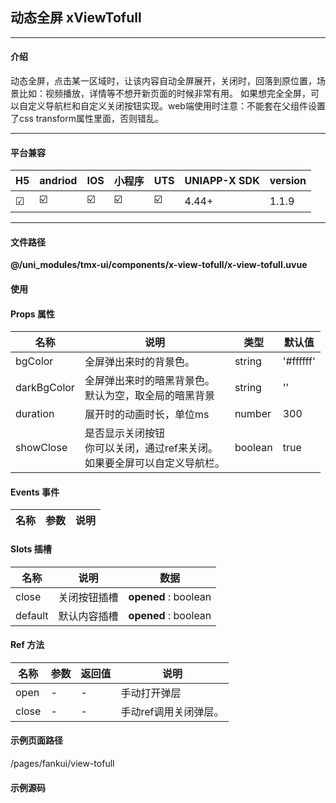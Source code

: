 
## 动态全屏 xViewTofull

***

#### 介绍

动态全屏，点击某一区域时，让该内容自动全屏展开，关闭时，回落到原位置，场景比如：视频播放，详情等不想开新页面的时候非常有用。
如果想完全全屏，可以自定义导航栏和自定义关闭按钮实现。web端使用时注意：不能套在父组件设置了css transform属性里面，否则错乱。

***

#### 平台兼容

| H5 | andriod | IOS | 小程序 | UTS | UNIAPP-X SDK | version |
| --- | --- | --- | --- | --- | --- | --- |
| ☑ | ☑️ | ☑️ | ☑️ | ☑️ | 4.44+ | 1.1.9 |

***

#### 文件路径

**@/uni_modules/tmx-ui/components/x-view-tofull/x-view-tofull.uvue**

#### 使用

<x-view-tofull></x-view-tofull>

#### Props 属性

| 名称 | 说明 | 类型 | 默认值 |
| ------ | ---- | ---- | ---- |
| bgColor | 全屏弹出来时的背景色。 | string | '#ffffff' |
| darkBgColor | 全屏弹出来时的暗黑背景色。<br>默认为空，取全局的暗黑背景 | string | '' |
| duration | 展开时的动画时长，单位ms | number | 300 |
| showClose | 是否显示关闭按钮<br>你可以关闭，通过ref来关闭。<br>如果要全屏可以自定义导航栏。 | boolean | true |



#### Events 事件

| 名称 | 参数 | 说明 |
| ------ | ---- | ---- |


#### Slots 插槽

| 名称 | 说明 | 数据 |
| ------ | ---- | ---- |
| close | 关闭按钮插槽 | **opened** : boolean<br> |
| default | 默认内容插槽 | **opened** : boolean<br> |


#### Ref 方法

| 名称 | 参数 | 返回值 | 说明 |
| ------ | ---- | ---- | ---- |
| open | - | - | 手动打开弹层 |
| close | - | - | 手动ref调用关闭弹层。 |


#### 示例页面路径

/pages/fankui/view-tofull

#### 示例源码

<template>
	<!-- #ifdef APP -->
	<scroll-view style="flex:1">
	<!-- #endif -->
	<!-- #ifdef MP-WEIXIN -->
	<page-meta :page-style="`background-color:${xThemeConfigBgColor}`">
		<navigation-bar :background-color="xThemeConfigNavBgColor" :front-color="xThemeConfigNavFontColor"></navigation-bar>
	</page-meta>
	<!-- #endif -->
		<x-sheet>
			<x-text font-size="18" class="text-weight-b mb-8">动态全屏 xViewTofull</x-text>
			<x-text >点击某一区域时，让该内容自动全屏展开，关闭时，回落到原位置，场景比如：视频播放，详情等不想开新页面的时候非常有用。</x-text>
		</x-sheet>
		
		<view class="mx-16 flex flex-row flex-wrap">
			<x-view-tofull style="height:120px;overflow: hidden;background-color: #0579FF;width: 50%;" bg-color="#0579FF" dark-bg-color="#333">
				<template v-slot:default="{opened}">
					<view style="min-height:120px; padding: 16px; height: 100%;">
						<x-text color="white" font-size="20" dark-color="white" :lines="1">如果美国继续针对中国，中国将</x-text>
						<view v-if="(opened as boolean)" >
							<x-text color="white" dark-color="white">2020年10月，习近平总书记来到潮州市考察，沿牌坊街了解潮州市修复保护历史文化街区等情况。总书记指出，潮州有很多宝，潮绣、木雕、潮剧、工夫茶、潮州菜等，都很有特色，弥足珍贵，实属难得。我们爱这个城市，就要呵护好她、建设好她。</x-text>
							<x-image :preview="false" src="https://store.tmui.design/api_v2/public/random_picture?random=183"></x-image>
							<x-text color="white" dark-color="white">2020年10月，习近平总书记来到潮州市考察，沿牌坊街了解潮州市修复保护历史文化街区等情况。总书记指出，潮州有很多宝，潮绣、木雕、潮剧、工夫茶、潮州菜等，都很有特色，弥足珍贵，实属难得。我们爱这个城市，就要呵护好她、建设好她。</x-text>
						</view>
					</view>
				</template>
			</x-view-tofull>
			
			<view style="width: 50%;">
				<x-view-tofull style="height:120px;overflow: hidden;">
					<template v-slot:default="{opened}">
						<view style="min-height:120px; background-color: #f8b563;padding: 16px; height: 100%;">
							<x-text color="white" font-size="20" dark-color="white">话题标题演示</x-text>
							<x-text class="mb-16" color="white" dark-color="white">点击该区域展示效果哦点击该区域展示效果哦</x-text>
							
							<x-sheet v-if="(opened as boolean)" :padding="['0']" :margin="['0']">
								<x-cell style="border-radius: 6px 6px 0px 0px;"  :card="false" url="/pages/index/button" icon="apps-line" desc="UTS版本tmui组件库,高质量库"
									title="常见组件库"></x-cell>
								<x-cell :card="false" url="/pages/index/icon" icon="price-tag-3-line" label="+￥32" label-color="red"
									icon-color="red"></x-cell>
								<x-cell :card="false" icon="chat-smile-2-line" url="/pages/index/tag" label="tmx测试"
									icon-color="orange"></x-cell>
								<x-cell  style="border-radius:0px 0px  6px 6px ;" :card="false" :show-bottom-border="false" icon="chat-smile-2-line" url="/pages/index/tag"
									label="tmx测试" icon-color="orange"></x-cell>
							</x-sheet>
						</view>
					</template>
				</x-view-tofull>
			</view>
			<view style="background-color: #00aa7f;width: 50%;">
				<x-view-tofull style="height:120px;overflow: hidden;" bg-color="success" dark-bg-color="#333">
					<template v-slot:default="{opened}">
						<view style="min-height:120px; padding: 16px; height: 100%;">
							<x-text color="white" font-size="20" dark-color="white" :lines="1">社评：嫦娥六号彰显了“国际范儿”</x-text>
							<x-text color="white" dark-color="white">2020年10月，习近平总书记来到潮州市考察，沿牌坊街了解潮州市修复保护历史文化街区等情况。总书记指出，潮州有很多宝，潮绣、木雕、潮剧、工夫茶、潮州菜等，都很有特色，弥足珍贵，实属难得。我们爱这个城市，就要呵护好她、建设好她。</x-text>
							<x-image :preview="false" src="https://store.tmui.design/api_v2/public/random_picture?random=183"></x-image>
							<x-text color="white" dark-color="white">2020年10月，习近平总书记来到潮州市考察，沿牌坊街了解潮州市修复保护历史文化街区等情况。总书记指出，潮州有很多宝，潮绣、木雕、潮剧、工夫茶、潮州菜等，都很有特色，弥足珍贵，实属难得。我们爱这个城市，就要呵护好她、建设好她。</x-text>
						</view>
					</template>
				</x-view-tofull>
			</view>
			<view style="background-color: #7b33e6;width: 50%;">
				<x-view-tofull style="height:120px;overflow: hidden;" bg-color="success" dark-bg-color="#333">
					<template v-slot:default="{opened}">
						<view style="min-height:120px; padding: 16px; height: 100%;">
							<x-text color="white" font-size="20" dark-color="white" :lines="1">张海鹏、冯琳：试图动摇2758号决议，是美国的梦呓</x-text>
							<x-text color="white" dark-color="white">2020年10月，习近平总书记来到潮州市考察，沿牌坊街了解潮州市修复保护历史文化街区等情况。总书记指出，潮州有很多宝，潮绣、木雕、潮剧、工夫茶、潮州菜等，都很有特色，弥足珍贵，实属难得。我们爱这个城市，就要呵护好她、建设好她。</x-text>
							<x-image :preview="false" src="https://store.tmui.design/api_v2/public/random_picture?random=183"></x-image>
							<x-text color="white" dark-color="white">2020年10月，习近平总书记来到潮州市考察，沿牌坊街了解潮州市修复保护历史文化街区等情况。总书记指出，潮州有很多宝，潮绣、木雕、潮剧、工夫茶、潮州菜等，都很有特色，弥足珍贵，实属难得。我们爱这个城市，就要呵护好她、建设好她。</x-text>
						</view>
					</template>
				</x-view-tofull>
			</view>
		</view>
		
	<!-- #ifdef APP -->
	</scroll-view>
	<!-- #endif -->
</template>

<script>
	export default {
		data() {
			return {
				
			};
		}
	}
</script>

<style lang="scss">

</style>

		
